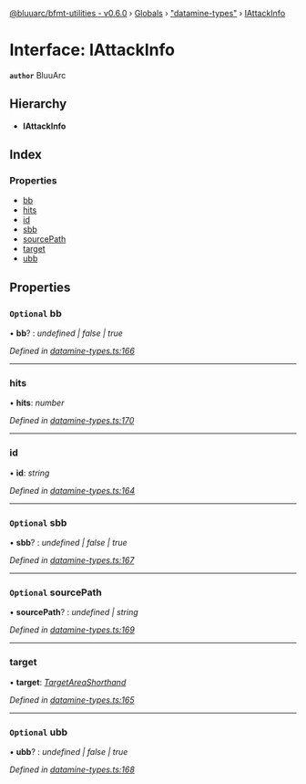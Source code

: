 [@bluuarc/bfmt-utilities - v0.6.0](../README.md) › [Globals](../globals.md) › ["datamine-types"](../modules/_datamine_types_.md) › [IAttackInfo](_datamine_types_.iattackinfo.md)

# Interface: IAttackInfo

**`author`** BluuArc

## Hierarchy

* **IAttackInfo**

## Index

### Properties

* [bb](_datamine_types_.iattackinfo.md#optional-bb)
* [hits](_datamine_types_.iattackinfo.md#hits)
* [id](_datamine_types_.iattackinfo.md#id)
* [sbb](_datamine_types_.iattackinfo.md#optional-sbb)
* [sourcePath](_datamine_types_.iattackinfo.md#optional-sourcepath)
* [target](_datamine_types_.iattackinfo.md#target)
* [ubb](_datamine_types_.iattackinfo.md#optional-ubb)

## Properties

### `Optional` bb

• **bb**? : *undefined | false | true*

*Defined in [datamine-types.ts:166](https://github.com/BluuArc/bfmt-utilities/blob/master/src/datamine-types.ts#L166)*

___

###  hits

• **hits**: *number*

*Defined in [datamine-types.ts:170](https://github.com/BluuArc/bfmt-utilities/blob/master/src/datamine-types.ts#L170)*

___

###  id

• **id**: *string*

*Defined in [datamine-types.ts:164](https://github.com/BluuArc/bfmt-utilities/blob/master/src/datamine-types.ts#L164)*

___

### `Optional` sbb

• **sbb**? : *undefined | false | true*

*Defined in [datamine-types.ts:167](https://github.com/BluuArc/bfmt-utilities/blob/master/src/datamine-types.ts#L167)*

___

### `Optional` sourcePath

• **sourcePath**? : *undefined | string*

*Defined in [datamine-types.ts:169](https://github.com/BluuArc/bfmt-utilities/blob/master/src/datamine-types.ts#L169)*

___

###  target

• **target**: *[TargetAreaShorthand](../enums/_datamine_types_.targetareashorthand.md)*

*Defined in [datamine-types.ts:165](https://github.com/BluuArc/bfmt-utilities/blob/master/src/datamine-types.ts#L165)*

___

### `Optional` ubb

• **ubb**? : *undefined | false | true*

*Defined in [datamine-types.ts:168](https://github.com/BluuArc/bfmt-utilities/blob/master/src/datamine-types.ts#L168)*
